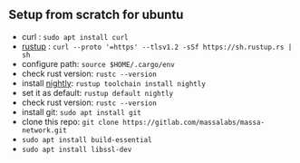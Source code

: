 ## Setup from scratch for ubuntu

* curl : `sudo apt install curl`
* [rustup](https://www.rust-lang.org/tools/install) : `curl --proto '=https' --tlsv1.2 -sSf https://sh.rustup.rs | sh`
* configure path: `source $HOME/.cargo/env`
* check rust version: `rustc --version`
* install [nightly](https://doc.rust-lang.org/edition-guide/rust-2018/rustup-for-managing-rust-versions.html): `rustup toolchain install nightly`
* set it as default: `rustup default nightly`
* check rust version: `rustc --version`
* install git: `sudo apt install git`
* clone this repo: `git clone https://gitlab.com/massalabs/massa-network.git`
* `sudo apt install build-essential`
* `sudo apt install libssl-dev`